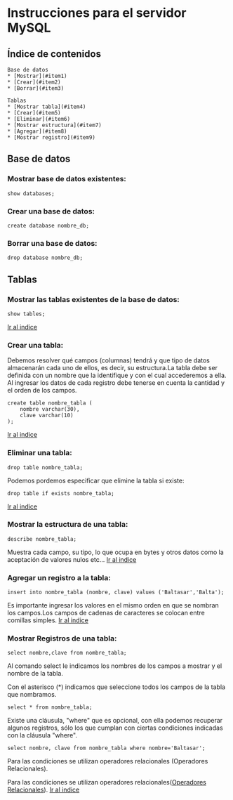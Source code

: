 # Instrucciones para el servidor MySQL
<a name="top"></a>
## Índice de contenidos
~~~
Base de datos
* [Mostrar](#item1)
* [Crear](#item2)
* [Borrar](#item3)

Tablas
* [Mostrar tabla](#item4)
* [Crear](#item5)
* [Eliminar](#item6)
* [Mostrar estructura](#item7)
* [Agregar](#item8)
* [Mostrar registro](#item9)
~~~
## Base de datos
<a name="item1"></a>
### Mostrar base de datos existentes: 
```
show databases;
```
<a name="item2"></a>
### Crear una base de datos:
```
create database nombre_db;
```
<a name="item3"></a>
### Borrar una base de datos:
```
drop database nombre_db;
```

## Tablas
<a name="item4"></a>
### Mostrar las tablas existentes de la base de datos:
```
show tables;    
```
[Ir al indice](#top)
<a name="item5"></a>
### Crear una tabla: 
Debemos resolver qué campos (columnas) tendrá y que tipo de datos almacenarán cada uno de ellos, es 
decir, su estructura.La tabla debe ser definida con un nombre que la identifique y con el cual accederemos a ella.
Al ingresar los datos de cada registro debe tenerse en cuenta la cantidad y el orden de los campos.
```
create table nombre_tabla (
    nombre varchar(30),
    clave varchar(10)
);
```
[Ir al indice](#top)
<a name="item6"></a>
### Eliminar una tabla:
```
drop table nombre_tabla;
```
Podemos pordemos especificar que elimine la tabla si existe:
```
drop table if exists nombre_tabla;
```
[Ir al indice](#top)
<a name="item7"></a>
### Mostrar la estructura de una tabla:
```
describe nombre_tabla;
```
Muestra cada campo, su tipo, lo que ocupa en bytes y otros datos como la aceptación de valores nulos etc...
[Ir al indice](#top)
<a name="item8"></a>
### Agregar un registro a la tabla:                           
```
insert into nombre_tabla (nombre, clave) values ('Baltasar','Balta');
```
Es importante ingresar los valores en el mismo orden en que se nombran los campos.Los campos de cadenas de caracteres se
 colocan entre comillas simples.
[Ir al indice](#top)
 <a name="item9"></a>
### Mostrar Registros de una tabla:
```
select nombre,clave from nombre_tabla;
```
Al comando select le indicamos los nombres de los campos a mostrar y el nombre de la tabla.

Con el asterisco (*) indicamos que seleccione todos los campos de la tabla que nombramos.
```
select * from nombre_tabla;
```
Existe una cláusula, "where" que es opcional, con ella podemos recuperar algunos registros, sólo los que cumplan con 
ciertas condiciones indicadas con la cláusula "where".
```
select nombre, clave from nombre_tabla where nombre='Baltasar';
```

Para las condiciones se utilizan operadores relacionales (Operadores Relacionales).

Para las condiciones se utilizan operadores relacionales([Operadores Relacionales](https://github.com/balta15torres/Mis-Notas/blob/master/MySQL/OperadoresRelacionales.md)).
[Ir al indice](#top)
